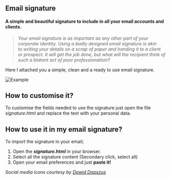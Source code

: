 ## Email signature

#### A simple and beautiful signature to include in all your email accounts and clients.

> *Your email signature is as important as any other part of your corporate identity. Using a badly designed email signature is akin to writing your details on a scrap of paper and handing it to a client or prospect. It will get the job done, but what will the recipient think of such a blatant act of poor professionalism?*


Here I attached you a simple, clean and a ready to use email signature.

![][image-1]

## How to customise it?

To customise the fields needed to use the signature just open the file *signature.html* and replace the text with your personal data. 

## How to use it in my email signature?

To import the signature in your email;

1. Open the ***signature.html*** in your browser.
2. Select all the signature content (Secondary click, select all)
3. Open your email preferences and just **paste it!**


*Social media icons courtesy by [Dawid Dapszus][1]*


[1]:	https://dribbble.com/shots/1209419-20-Social-Media-Icons-Freebie

[image-1]:	https://github.com/Ricowere/email_signature/blob/master/Assets/example_signature.png "Example"

